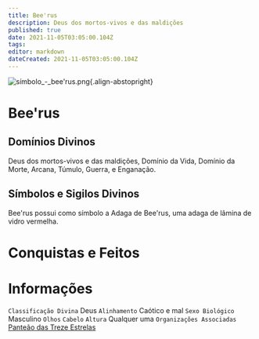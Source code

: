 ```yaml
---
title: Bee'rus
description: Deus dos mortos-vivos e das maldições
published: true
date: 2021-11-05T03:05:00.104Z
tags: 
editor: markdown
dateCreated: 2021-11-05T03:05:00.104Z
---
```


<!-- SUBTITLE: Deus dos Sonhos e da Morte -->

![símbolo_-_bee'rus.png](/uploads/simbolos-divinos/símbolo_-_bee'rus.png){.align-abstopright}
# Bee'rus


## Domínios Divinos
Deus dos mortos-vivos e das maldições, Domínio da Vida, Domínio da Morte, Arcana, Túmulo, Guerra, e Enganação.

## Símbolos e Sigilos Divinos
Bee'rus possui como símbolo a Adaga de Bee'rus, uma adaga de lâmina de vidro vermelha.

# Conquistas e Feitos


# Informações
`Classificação Divina` Deus
`Alinhamento` Caótico e mal
`Sexo Biológico` Masculino 
`Olhos` 
`Cabelo` 
`Altura` Qualquer uma 
`Organizações Associadas` [Panteão das Treze Estrelas](http://localhost/divindades/panteao-das-treze-estrelas#panteao-das-treze-estrelas)


